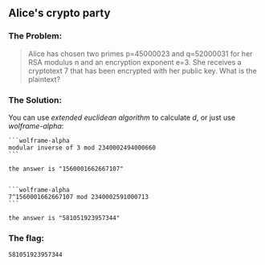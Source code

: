 ## Alice's crypto party

### The Problem:

> Alice has chosen two primes p=45000023 and q=52000031 for her RSA modulus n and an encryption exponent e=3. 
> She receives a cryptotext 7 that has been encrypted with her public key. 
> What is the plaintext?

### The Solution:

You can use _extended euclidean algorithm_ to calculate _d_, or just use _wolframe-alpha_:


	```wolframe-alpha
	modular inverse of 3 mod 2340002494000660
	```

	the answer is "1560001662667107"


	```wolframe-alpha
	7^1560001662667107 mod 2340002591000713
	```

	the answer is "581051923957344"

### The flag:
`581051923957344`
